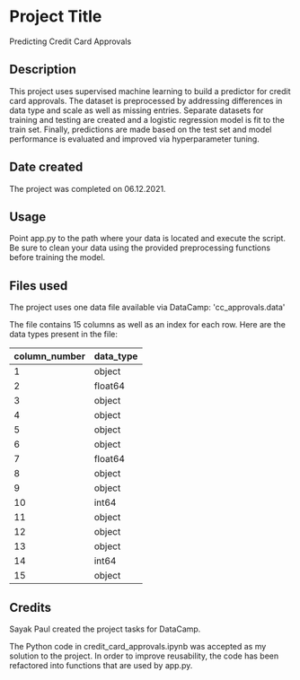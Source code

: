 # Project Title
Predicting Credit Card Approvals


## Description
This project uses supervised machine learning to build a predictor for credit card approvals. The dataset is preprocessed by addressing differences in data type and scale as well as missing entries. Separate datasets for training and testing are created and a logistic regression model is fit to the train set. Finally, predictions are made based on the test set and model performance is evaluated and improved via hyperparameter tuning.


## Date created
The project was completed on 06.12.2021.


## Usage
Point app.py to the path where your data is located and execute the script. Be sure to clean your data using the provided preprocessing functions before training the model. 


## Files used
The project uses one data file available via DataCamp: 'cc_approvals.data'

The file contains 15 columns as well as an index for each row. Here are the data types present in the file:

| column_number | data_type |
|---------------|-----------|
| 1             | object    |
| 2             | float64   |
| 3             | object    |
| 4             | object    |
| 5             | object    |
| 6             | object    |
| 7             | float64   |
| 8             | object    |
| 9             | object    |
| 10            | int64     |
| 11            | object    |
| 12            | object    |
| 13            | object    |
| 14            | int64     |
| 15            | object    |


## Credits
Sayak Paul created the project tasks for DataCamp.

The Python code in credit_card_approvals.ipynb was accepted as my solution to the project. In order to improve reusability, the code has been refactored into functions that are used by app.py.
